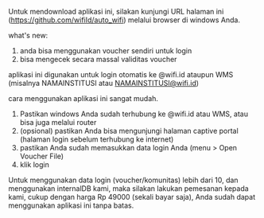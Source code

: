 Untuk mendownload aplikasi ini, silakan kunjungi URL halaman ini (https://github.com/wifiId/auto_wifi) melalui browser di windows Anda.

what's new:
1. anda bisa menggunakan voucher sendiri untuk login
2. bisa mengecek secara massal validitas voucher

aplikasi ini digunakan untuk login otomatis ke @wifi.id ataupun WMS (misalnya NAMAINSTITUSI atau NAMAINSTITUSI@wifi.id)

cara menggunakan aplikasi ini sangat mudah.

1. Pastikan windows Anda sudah terhubung ke @wifi.id atau WMS, atau bisa juga melalui router
2. (opsional) pastikan Anda bisa mengunjungi halaman captive portal (halaman login sebelum terhubung ke internet)
3. pastikan Anda sudah memasukkan data login Anda (menu > Open Voucher File)
3. klik login

Untuk menggunakan data login (voucher/komunitas) lebih dari 10, dan menggunakan internalDB kami, maka silakan lakukan pemesanan kepada kami, cukup dengan harga Rp 49000 (sekali bayar saja), Anda sudah dapat menggunakan aplikasi ini tanpa batas.